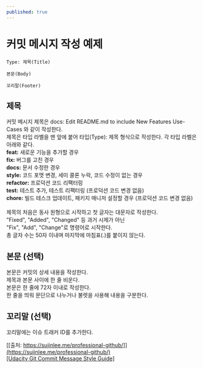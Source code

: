 ```yaml
---
published: true
---
```

# 커밋 메시지 작성 예제

~~~
Type: 제목(Title)

본문(Body)

꼬리말(Footer)
~~~

## 제목
커밋 메시지 제목은 docs: Edit README.md to include New Features Use-Cases 와 같이 작성한다.
<br>제목은 타입 라벨을 맨 앞에 붙어 타입(Type): 제목 형식으로 작성한다. 각 타입 라벨은 아래와 같다.
<br>**feat:** 새로운 기능을 추가할 경우
<br>**fix:** 버그를 고친 경우
<br>**docs:** 문서 수정한 경우
<br>**style:** 코드 포맷 변경, 세미 콜론 누락, 코드 수정이 없는 경우
<br>**refactor:** 프로덕션 코드 리팩터링
<br>**test:** 테스트 추가, 테스트 리팩터링 (프로덕션 코드 변경 없음)
<br>**chore:** 빌드 테스크 업데이트, 패키지 매니저 설정할 경우 (프로덕션 코드 변경 없음)
<br>
<br>제목의 처음은 동사 원형으로 시작하고 첫 글자는 대문자로 작성한다.
<br>"Fixed", "Added", "Changed" 등 과거 시제가 아닌
<br>"Fix", "Add", "Change"로 명령어로 시작한다.
<br>총 글자 수는 50자 이내며 마지막에 마침표(.)를 붙이지 않는다.

## 본문 (선택)
본문은 커밋의 상세 내용을 작성한다.
<br>제목과 본문 사이에 한 줄 비운다.
<br>본문은 한 줄에 72자 이내로 작성한다.
<br>한 줄을 띄워 문단으로 나누거나 불렛을 사용해 내용을 구분한다.

## 꼬리말 (선택)
꼬리말에는 이슈 트래커 ID를 추가한다.

[[출처: https://sujinlee.me/professional-github/]](https://sujinlee.me/professional-github/)<br>
[[Udacity Git Commit Message Style Guide]](https://udacity.github.io/git-styleguide/)
